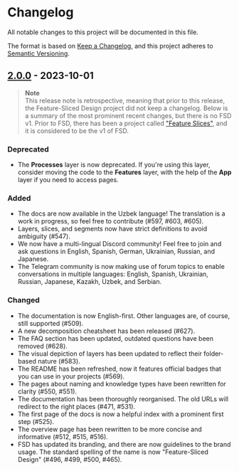 # Changelog

All notable changes to this project will be documented in this file.

The format is based on [Keep a Changelog](https://keepachangelog.com/en/1.1.0/),
and this project adheres to [Semantic Versioning](https://semver.org/spec/v2.0.0.html).

## [2.0.0] - 2023-10-01

> **Note**  
> This release note is retrospective, meaning that prior to this release, the Feature-Sliced Design project did not keep a changelog. Below is a summary of the most prominent recent changes, but there is no FSD v1. Prior to FSD, there has been a project called ["Feature Slices"](https://featureslices.dev/v1.0.html), and it is considered to be the v1 of FSD.

### Deprecated

- The **Processes** layer is now deprecated. If you're using this layer, consider moving the code to the **Features** layer, with the help of the **App** layer if you need to access pages.

### Added

- The docs are now available in the Uzbek language! The translation is a work in progress, so feel free to contribute (#597, #603, #605).
- Layers, slices, and segments now have strict definitions to avoid ambiguity (#547).
- We now have a multi-lingual Discord community! Feel free to join and ask questions in English, Spanish, German, Ukrainian, Russian, and Japanese.
- The Telegram community is now making use of forum topics to enable conversations in multiple languages: English, Spanish, Ukrainian, Russian, Japanese, Kazakh, Uzbek, and Serbian.

### Changed

- The documentation is now English-first. Other languages are, of course, still supported (#509).
- A new decomposition cheatsheet has been released (#627).
- The FAQ section has been updated, outdated questions have been removed (#628).
- The visual depiction of layers has been updated to reflect their folder-based nature (#583).
- The README has been refreshed, now it features official badges that you can use in your projects (#569).
- The pages about naming and knowledge types have been rewritten for clarity (#550, #551).
- The documentation has been thoroughly reorganised. The old URLs will redirect to the right places (#471, #531).
- The first page of the docs is now a helpful index with a prominent first step (#525).
- The overview page has been rewritten to be more concise and informative (#512, #515, #516).
- FSD has updated its branding, and there are now guidelines to the brand usage. The standard spelling of the name is now "Feature-Sliced Design" (#496, #499, #500, #465).

[2.0.0]: feature-sliced/documentation/releases/tag/v2.0.0
